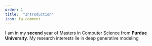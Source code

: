 ```yaml
---
order: 1
title:  "Introduction"
icon: fa-comment
---
```

I am in my <strong>second</strong> year of Masters in Computer Science from <strong>Purdue 
University</strong>. My research interests lie in deep generative modeling